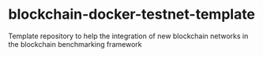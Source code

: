 # blockchain-docker-testnet-template
Template repository to help the integration of new blockchain networks in the blockchain benchmarking framework
